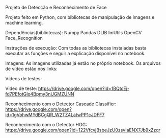 Projeto de Detecção e Reconhecimento de Face

Projeto feito em Python, com bibliotecas de manipulação de imagens e machine learning.

Dependências(bibliotecas):
Numpy
Pandas
DLIB
ImUtils
OpenCV
Face_Recognition

Instruções de execução:
Com todas as bibliotecas instaladas basta executar as funções e seguir a explicação disponível no notebook.

Imagens:
As imagens utilizadas já estão no próprio notebook. Os arquivos de vídeo estão nos links:

Vídeos de testes:

Video de teste:
https://drive.google.com/open?id=1BQtcEj-fd7PEfotGlo4Bpmy3nUGMZUNN

Reconhecimento com o Detector Cascade Classifier: 
https://drive.google.com/open?id=1gVohwMYdBCgQR_W2TZ4LatwPP1cJDFF7

Reconhecimento com o Detector HOG:  
https://drive.google.com/open?id=122VfcvjBsbeJzU0zsvIaENX7Jb9xZzqr
